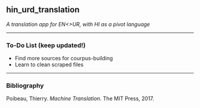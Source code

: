 ## hin_urd_translation
*A translation app for EN&lt;>UR, with HI as a pivot language*

-----

### To-Do List (keep updated!)
- Find more sources for courpus-building
- Learn to clean scraped files

----
### Bibliography

Poibeau, Thierry. *Machine Translation*. The MIT Press, 2017.
